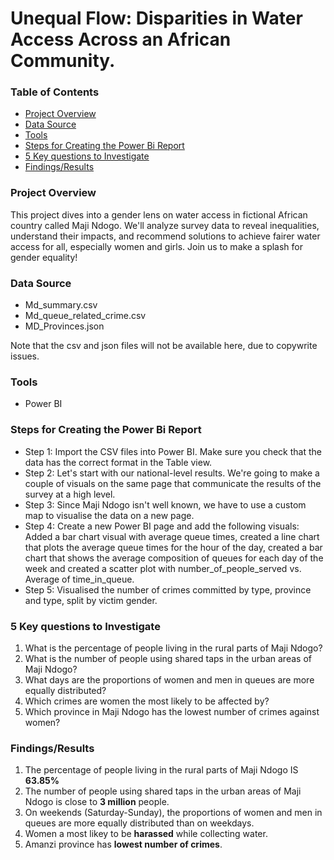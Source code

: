# Unequal Flow: Disparities in Water Access Across an African Community.
### Table of Contents
- [Project Overview](#Project-Overview)
- [Data Source](#Data-Source)
- [Tools](#Tools)
- [Steps for Creating the Power Bi Report](#Steps-for-Creating-the-Power-Bi-Report)
- [ 5 Key questions to Investigate](#5-Key-questions-to-Investigate)
- [Findings/Results](#Findings/Results)

### Project Overview
This project dives into a gender lens on water access in fictional African country called Maji Ndogo. We'll analyze survey data to reveal inequalities, understand their impacts, and recommend solutions to achieve fairer water access for all, especially women and girls. Join us to make a splash for gender equality!

### Data Source
- Md_summary.csv
- Md_queue_related_crime.csv
- MD_Provinces.json
  
Note that the csv and json files will not be available here, due to copywrite issues.

### Tools
- Power BI

### Steps for Creating the Power Bi Report
- Step 1: Import the CSV files into Power BI. Make sure you check that the data has the correct format in the Table view.
- Step 2: Let's start with our national-level results. We're going to make a couple of visuals on the same page that communicate the results of the survey at a high level.
- Step 3: Since Maji Ndogo isn't well known, we have to use a custom map to visualise the data on a new page.
- Step 4: Create a new Power BI page and add the following visuals: Added a bar chart visual with average queue times, created a line chart that plots the average queue times for the hour of the day, created a bar chart that shows the average composition of queues for each day of the week and created a scatter plot with number_of_people_served vs. Average of time_in_queue.
- Step 5: Visualised the number of crimes committed by type, province and type, split by victim gender.

### 5 Key questions to Investigate
1. What is the percentage of people living in the rural parts of Maji Ndogo?
2. What is the number of people using shared taps in the urban areas of Maji Ndogo?
3. What days are the proportions of women and men in queues are more equally distributed?
4. Which crimes are women the most likely to be affected by?
5. Which province in Maji Ndogo has the lowest number of crimes against women?

### Findings/Results
1. The percentage of people living in the rural parts of Maji Ndogo IS **63.85%**
2. The number of people using shared taps in the urban areas of Maji Ndogo is close to **3 million** people.
3. On weekends (Saturday-Sunday), the proportions of women and men in queues are more equally distributed than on weekdays.
4. Women a most likey to be **harassed** while collecting water.
5. Amanzi province has **lowest number of crimes**.
   

